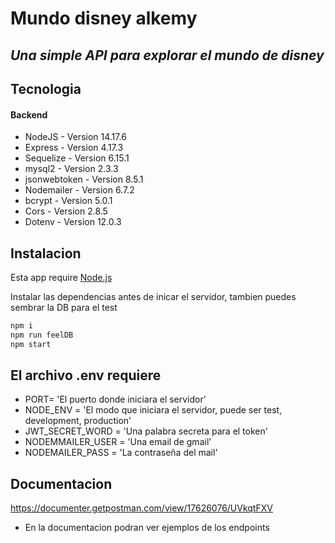 # Mundo disney alkemy
## _Una simple API para explorar el mundo de disney_

## Tecnologia
#### Backend
- NodeJS - Version 14.17.6
- Express - Version 4.17.3
- Sequelize - Version 6.15.1
- mysql2 - Version 2.3.3
- jsonwebtoken - Version 8.5.1
- Nodemailer - Version 6.7.2
- bcrypt - Version 5.0.1
- Cors - Version 2.8.5
- Dotenv - Version 12.0.3

## Instalacion

Esta app require [Node.js](https://nodejs.org/)

Instalar las dependencias antes de inicar el servidor, tambien puedes sembrar la DB para el test

```sh
npm i
npm run feelDB
npm start
```

## El archivo .env requiere
- PORT= 'El puerto donde iniciara el servidor'  
- NODE_ENV = 'El modo que iniciara el servidor, puede ser test, development, production'  
- JWT_SECRET_WORD = 'Una palabra secreta para el token'  
- NODEMMAILER_USER = 'Una email de gmail'  
- NODEMAILER_PASS = 'La contraseña del mail'

## Documentacion
https://documenter.getpostman.com/view/17626076/UVkqtFXV 
- En la documentacion podran ver ejemplos de los endpoints
